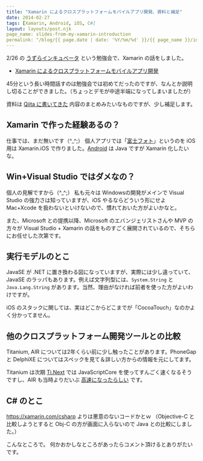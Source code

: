 ```yaml
---
title: "Xamarin によるクロスプラットフォームモバイルアプリ開発、資料と補足"
date: 2014-02-27
tags: [Xamarin, Android, iOS, C#]
layout: layouts/post.njk
page_name: slides-from-my-xamarin-introduction
permalink: "/blog/{{ page.date | date: '%Y/%m/%d' }}/{{ page_name }}/index.html"
---
```

2/26 の [うずらインキュベータ](http://atnd.org/events/47898) という勉強会で、Xamarin の話をしました。
<!--more-->

* [Xamarin によるクロスプラットフォームモバイルアプリ開発](http://www.slideshare.net/slideshow/embed_code/31674661)

45分という長い時間話すのは勉強会では初めてだったのですが、なんとか説明し切ることができました。（ちょっとデモが中途半端になってしまいましたが）

資料は [Qiita に書いてきた](http://qiita.com/tags/xamarin) 内容のまとめみたいなものですが、少し補足します。

## Xamarin で作った経験あるの？

仕事では、まだ無いです（^_^;）
個人アプリでは「[富士フォト](https://itunes.apple.com/us/app/fu-shifoto/id806913229)」というのを iOS 用は Xamarin.iOS で作りました。[Android](https://play.google.com/store/apps/details?id=com.amay077.android.fujiphoto) は Java ですが Xamarin 化したいな。

## Win+Visual Studio ではダメなの？

個人の見解ですから（^_^;）
私も元々は Windowsの開発がメインで Visual Studio の強力さは知っていますが、iOS やるならどういう形にせよ Mac+Xcode を扱わないといけないので、慣れておいた方がよいかなと。

また、Microsoft との提携以降、Microsoft のエバンジェリストさんや MVP の方々が Visual Studio + Xamarin の話をものすごく展開されているので、そちらにお任せした次第です。

## 実行モデルのとこ

JavaSE が .NET に置き換わる図になっていますが、実際には少し違っていて、JavaSE のラッパもあります。例えば文字列型には、``System.String`` と ``Java.Lang.String`` があります。当然、理由がなければ前者を使った方がよいわけですが。

iOS のスタックに関しては、実はどこからどこまでが「CocoaTouch」なのかよく分かってません。

## 他のクロスプラットフォーム開発ツールとの比較

Titanium, AIR については2年くらい前に少し触ったことがあります。PhoneGap と DelphiXE についてはスペックを見て＆詳しい方からの情報を元にしてます。

Titanium は次期 [Ti.Next](http://titanium-mobile.jp/38) では JavaScriptCore を使ってすんごく速くなるそうですし、AIR も当時よりだいぶ [高速になったらしい](http://www.slideshare.net/pik256/dev-sumi2014-13c4rev) です。

## C# のとこ

https://xamarin.com/csharp よりは悪意のないコードかとｗ
（Objective-C と比較しようとすると Obj-C の方が画面に入らないので Java との比較にしました。）



こんなところで。
何かおかしなところがあったらコメント頂けるとありがたいです。
